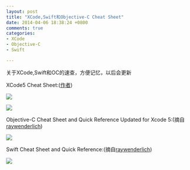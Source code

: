 ```yaml
---
layout: post
title: "XCode,Swift和Objective-C Cheat Sheet"
date: 2014-04-06 18:38:24 +0800
comments: true
categories: 
- XCode
- Objective-C  
- Swift

---
```

关于XCode,Swift和OC的速查，方便记忆，以后会更新  
<!-- more-->
XCode5 Cheat Sheet:([作者](http://www.git-tower.com/blog/xcode-cheat-sheet/))  

![](http://byetz.img41.wal8.com/img41/425047_20140623222918/140353412989.jpg)   

![](http://byetz.img41.wal8.com/img41/425047_20140623222918/140353414151.jpg)  

Objective-C Cheat Sheet and Quick Reference Updated for Xcode 5:(摘自[raywenderlich](http://www.raywenderlich.com/54099/objective-c-cheat-sheet-and-quick-reference-updated-for-xcode-5))   

![](http://byetz.img41.wal8.com/img41/425047_20140623222918/140353409554.jpg)   

Swift Cheat Sheet and Quick Reference:(摘自[raywenderlich](http://www.raywenderlich.com/73967/swift-cheat-sheet-and-quick-reference))  

![](http://byetz.img41.wal8.com/img41/425047_20140623222918/140353410275.png)  